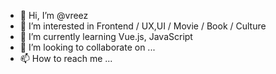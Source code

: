 - 👋 Hi, I’m @vreez
- 👀 I’m interested in Frontend / UX,UI / Movie / Book / Culture
- 🌱 I’m currently learning Vue.js, JavaScript
- 💞️ I’m looking to collaborate on ...
- 📫 How to reach me ...

<!---
vreez/vreez is a ✨ special ✨ repository because its `README.md` (this file) appears on your GitHub profile.
You can click the Preview link to take a look at your changes.
--->
